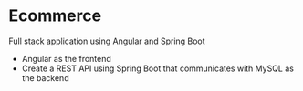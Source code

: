 # Ecommerce
Full stack application using Angular and Spring Boot
  - Angular as the frontend
  - Create a REST API using Spring Boot that communicates with MySQL as the backend
